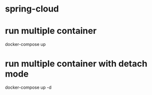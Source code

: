 # spring-cloud
# run multiple container
docker-compose up

# run multiple container with detach mode
docker-compose up -d
